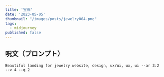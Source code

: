 ```yaml
---
title: '宝石'
date: '2023-05-05'
thumbnail: "/images/posts/jewelry004.png"
tags:
  - midjourney
published: false
---
```


## 呪文（プロンプト）
```
Beautiful landing for jewelry website, design, ux/ui, ux, ui --ar 3:2 --v 4 --q 2
```